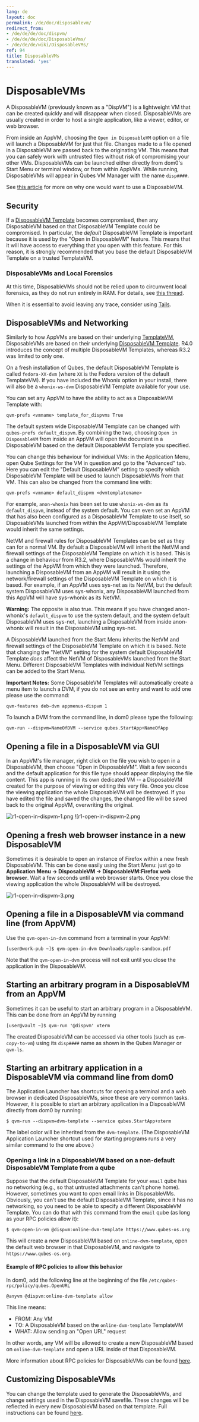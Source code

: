 ```yaml
---
lang: de
layout: doc
permalink: /de/doc/disposablevm/
redirect_from:
- /de/de/de/doc/dispvm/
- /de/de/de/doc/DisposableVms/
- /de/de/de/wiki/DisposableVMs/
ref: 94
title: DisposableVMs
translated: 'yes'
---
```


# DisposableVMs #

A DisposableVM (previously known as a "DispVM") is a lightweight VM that can be created quickly and will disappear when closed.
DisposableVMs are usually created in order to host a single application, like a viewer, editor, or web browser.

From inside an AppVM, choosing the `Open in DisposableVM` option on a file will launch a DisposableVM for just that file.
Changes made to a file opened in a DisposableVM are passed back to the originating VM.
This means that you can safely work with untrusted files without risk of compromising your other VMs.
DisposableVMs can be launched either directly from dom0's Start Menu or terminal window, or from within AppVMs.
While running, DisposableVMs will appear in Qubes VM Manager with the name `disp####`.

See [this article](https://blog.invisiblethings.org/2010/06/01/disposable-vms.html) for more on why one would want to use a DisposableVM.


## Security ##

If a [DisposableVM Template] becomes compromised, then any DisposableVM based on that DisposableVM Template could be compromised.
In particular, the *default* DisposableVM Template is important because it is used by the "Open in DisposableVM" feature.
This means that it will have access to everything that you open with this feature.
For this reason, it is strongly recommended that you base the default DisposableVM Template on a trusted TemplateVM.

### DisposableVMs and Local Forensics ###

At this time, DisposableVMs should not be relied upon to circumvent local forensics, as they do not run entirely in RAM. 
For details, see [this thread](https://groups.google.com/d/topic/qubes-devel/QwL5PjqPs-4/discussion).

When it is essential to avoid leaving any trace, consider using [Tails](https://tails.boum.org/).


## DisposableVMs and Networking ##

Similarly to how AppVMs are based on their underlying [TemplateVM](https://www.qubes-os.org/doc/glossary/#templatevm), DisposableVMs are based on their underlying [DisposableVM Template](https://www.qubes-os.org/doc/glossary/#disposablevm-template).
R4.0 introduces the concept of multiple DisposableVM Templates, whereas R3.2 was limited to only one.

On a fresh installation of Qubes, the default DisposableVM Template is called `fedora-XX-dvm` (where `XX` is the Fedora version of the default TemplateVM).
If you have included the Whonix option in your install, there will also be a `whonix-ws-dvm` DisposableVM Template available for your use.

You can set any AppVM to have the ability to act as a DisposableVM Template with:

    qvm-prefs <vmname> template_for_dispvms True

The default system wide DisposableVM Template can be changed with `qubes-prefs default_dispvm`.
By combining the two, choosing `Open in DisposableVM` from inside an AppVM will open the document in a DisposableVM based on the default DisposableVM Template you specified.

You can change this behaviour for individual VMs: in the Application Menu, open Qube Settings for the VM in question and go to the "Advanced" tab. 
Here you can edit the "Default DisposableVM" setting to specify which DisposableVM Template will be used to launch DisposableVMs from that VM.
This can also be changed from the command line with:

    qvm-prefs <vmname> default_dispvm <dvmtemplatename>

For example, `anon-whonix` has been set to use `whonix-ws-dvm` as its `default_dispvm`, instead of the system default.
You can even set an AppVM that has also been configured as a DisposableVM Template to use itself, so DisposableVMs launched from within the AppVM/DisposableVM Template would inherit the same settings.

NetVM and firewall rules for DisposableVM Templates can be set as they can for a normal VM. 
By default a DisposableVM will inherit the NetVM and firewall settings of the DisposableVM Template on which it is based.
This is a change in behaviour from R3.2, where DisposableVMs would inherit the settings of the AppVM from which they were launched.
Therefore, launching a DisposableVM from an AppVM will result in it using the network/firewall settings of the DisposableVM Template on which it is based.
For example, if an AppVM uses sys-net as its NetVM, but the default system DisposableVM uses sys-whonix, any DisposableVM launched from this AppVM will have sys-whonix as its NetVM.

**Warning:** The opposite is also true.
This means if you have changed anon-whonix's `default_dispvm` to use the system default, and the system default DisposableVM uses sys-net, launching a DisposableVM from inside anon-whonix will result in the DisposableVM using sys-net.

A DisposableVM launched from the Start Menu inherits the NetVM and firewall settings of the DisposableVM Template on which it is based.
Note that changing the "NetVM" setting for the system default DisposableVM Template *does* affect the NetVM of DisposableVMs launched from the Start Menu.
Different DisposableVM Templates with individual NetVM settings can be added to the Start Menu. 

**Important Notes:**
Some DisposableVM Templates will automatically create a menu item to launch a DVM, if you do not see an entry and want to add one please use the command:

    qvm-features deb-dvm appmenus-dispvm 1

To launch a DVM from the command line, in dom0 please type the following:
    
    qvm-run --dispvm=NameOfDVM --service qubes.StartApp+NameOfApp


## Opening a file in a DisposableVM via GUI ##

In an AppVM's file manager, right click on the file you wish to open in a DisposableVM, then choose "Open in DisposableVM". 
Wait a few seconds and the default application for this file type should appear displaying the file content. 
This app is running in its own dedicated VM -- a DisposableVM created for the purpose of viewing or editing this very file. 
Once you close the viewing application the whole DisposableVM will be destroyed. 
If you have edited the file and saved the changes, the changed file will be saved back to the original AppVM, overwriting the original.

![r1-open-in-dispvm-1.png](/de/attachment/wiki/DisposableVms/r1-open-in-dispvm-1.png) ![r1-open-in-dispvm-2.png


## Opening a fresh web browser instance in a new DisposableVM ##

Sometimes it is desirable to open an instance of Firefox within a new fresh DisposableVM. 
This can be done easily using the Start Menu: just go to **Application Menu -\> DisposableVM -\> DisposableVM:Firefox web browser**. 
Wait a few seconds until a web browser starts. 
Once you close the viewing application the whole DisposableVM will be destroyed. 

![r1-open-in-dispvm-3.png](/de/attachment/wiki/DisposableVms/r1-open-in-dispvm-3.png)


## Opening a file in a DisposableVM via command line (from AppVM) ##

Use the `qvm-open-in-dvm` command from a terminal in your AppVM:

~~~
[user@work-pub ~]$ qvm-open-in-dvm Downloads/apple-sandbox.pdf
~~~

Note that the `qvm-open-in-dvm` process will not exit until you close the application in the DisposableVM.


## Starting an arbitrary program in a DisposableVM from an AppVM ##

Sometimes it can be useful to start an arbitrary program in a DisposableVM.
This can be done from an AppVM by running

~~~
[user@vault ~]$ qvm-run '@dispvm' xterm
~~~

The created DisposableVM can be accessed via other tools (such as `qvm-copy-to-vm`) using its `disp####` name as shown in the Qubes Manager or `qvm-ls`.


## Starting an arbitrary application in a DisposableVM via command line from dom0 ##

The Application Launcher has shortcuts for opening a terminal and a web browser in dedicated DisposableVMs, since these are very common tasks.
However, it is possible to start an arbitrary application in a DisposableVM directly from dom0 by running:

~~~
$ qvm-run --dispvm=dvm-template --service qubes.StartApp+xterm
~~~

The label color will be inherited from the `dvm-template`.
(The DisposableVM Application Launcher shortcut used for starting programs runs a very similar command to the one above.)


### Opening a link in a DisposableVM based on a non-default DisposableVM Template from a qube ###

Suppose that the default DisposableVM Template for your `email` qube has no networking (e.g., so that untrusted attachments can't phone home).
However, sometimes you want to open email links in DisposableVMs.
Obviously, you can't use the default DisposableVM Template, since it has no networking, so you need to be able to specify a different DisposableVM Template.
You can do that with this command from the `email` qube (as long as your RPC policies allow it):

~~~
$ qvm-open-in-vm @dispvm:online-dvm-template https://www.qubes-os.org
~~~

This will create a new DisposableVM based on `online-dvm-template`, open the default web browser in that DisposableVM, and navigate to `https://www.qubes-os.org`.

#### Example of RPC policies to allow this behavior

In dom0, add the following line at the beginning of the file `/etc/qubes-rpc/policy/qubes.OpenURL`
~~~
@anyvm @dispvm:online-dvm-template allow
~~~
This line means: 
- FROM: Any VM
- TO: A DisposableVM based on the `online-dvm-template` TemplateVM
- WHAT: Allow sending an "Open URL" request

In other words, any VM will be allowed to create a new DisposableVM based on `online-dvm-template` and open a URL inside of that DisposableVM.

More information about RPC policies for DisposableVMs can be found [here][qrexec].


## Customizing DisposableVMs ##

You can change the template used to generate the DisposableVMs, and change settings used in the DisposableVM savefile. 
These changes will be reflected in every new DisposableVM based on that template. 
Full instructions can be found [here](/de/doc/disposablevm-customization/).


[DisposableVM Template]: /de/doc/glossary/#disposablevm-template
[qrexec]: /de/doc/qrexec/#qubes-rpc-administration